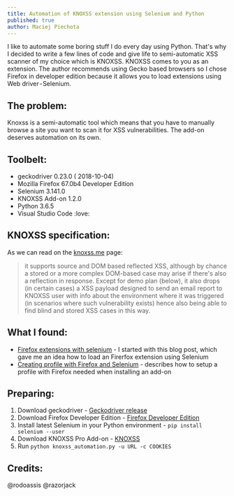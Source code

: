 ```yaml
---
title: Automation of KNOXSS extension using Selenium and Python
published: true
author: Maciej Piechota
---
```


I like to automate some boring stuff I do every day using Python. That's why I decided to write a few lines of code and give life to semi-automatic XSS scanner of my choice which is KNOXSS.
KNOXSS comes to you as an extension. The author recommends using Gecko based browsers so I chose Firefox in developer edition because it allows you to load extensions using Web driver - Selenium.

## The problem:

Knoxss is a semi-automatic tool which means that you have to manually browse a site you want to scan it for XSS vulnerabilities. The add-on deserves automation on its own.

## Toolbelt:

- geckodriver 0.23.0 ( 2018-10-04)
- Mozilla Firefox 67.0b4 Developer Edition
- Selenium 3.141.0
- KNOXSS Add-on 1.2.0
- Python 3.6.5
- Visual Studio Code :love:

## KNOXSS specification:

As we can read on the [knoxss.me](https://knoxss.me) page:

>it supports source and DOM based reflected XSS, although by chance a stored or a more complex DOM-based case may arise if there's also a reflection in response. Except for demo plan (below), it also drops (in certain cases) a XSS payload designed to send an email report to KNOXSS user with info about the environment where it was triggered (in scenarios where such vulnerability exists) hence also being able to find blind and stored XSS cases in this way.

## What I found:

* [Firefox extensions with selenium](https://intoli.com/blog/firefox-extensions-with-selenium/) - I started with this blog post, which gave me an idea how to load an Firerfox extension using Selenium
* [Creating profile with Firefox and Selenium](http://witkowskibartosz.com/blog/selenium-firefox-profile-for-automation.html) - describes how to setup a profile with Firefox needed when installing an add-on

## Preparing:

1. Download geckodriver - [Geckodriver release](https://github.com/mozilla/geckodriver/releases)
2. Download Firefox Developer Edition - [Firefox Developer Edition](https://www.mozilla.org/pl/firefox/developer/)
3. Install latest Selenium in your Python environment - `pip install selenium --user`
4. Download KNOXSS Pro Add-on - [KNOXSS](https://knoxss.me/)
5. Run `python knoxss_automation.py -u URL -c COOKIES`


## Credits:

@rodoassis
@razorjack
